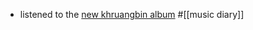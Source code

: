 - listened to the [new khruangbin album](https://open.spotify.com/album/06814vxpRbL5CPMk1CTvOk?si=CW8RA6-yRrantwUVcK1OdA) #[[music diary]]
